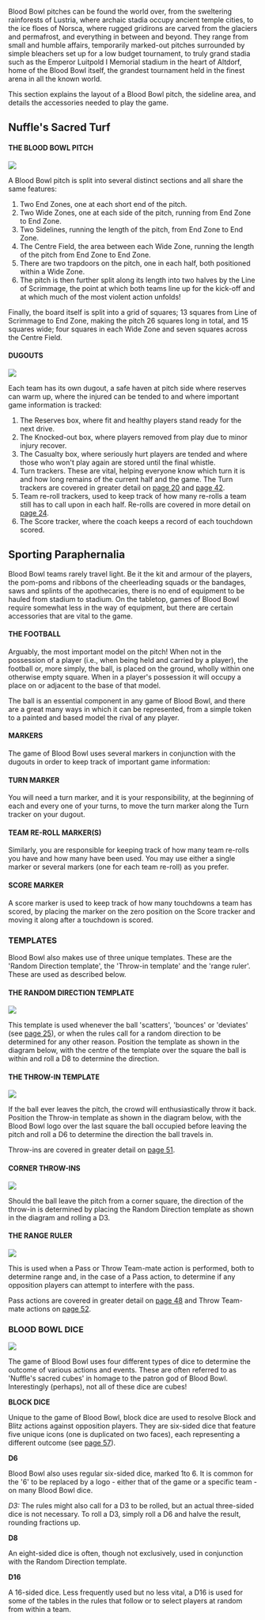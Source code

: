 Blood Bowl pitches can be found the world over, from the sweltering rainforests of Lustria, where archaic stadia occupy ancient temple cities, to the ice floes of Norsca, where rugged gridirons are carved from the glaciers and permafrost, and everything in between and beyond. They range from small and humble affairs, temporarily marked-out pitches surrounded by simple bleachers set up for a low budget tournament, to truly grand stadia such as the Emperor Luitpold I Memorial stadium in the heart of Altdorf, home of the Blood Bowl itself, the grandest tournament held in the finest arena in all the known world.

This section explains the layout of a Blood Bowl pitch, the sideline area, and details the accessories needed to play the game.

## Nuffle's Sacred Turf

#### THE BLOOD BOWL PITCH

![](../media/core_rules/pitch.jpg)

A Blood Bowl pitch is split into several distinct sections and all share the same features:

1. Two End Zones, one at each short end of the pitch.
2. Two Wide Zones, one at each side of the pitch, running from End Zone to End Zone.
3. Two Sidelines, running the length of the pitch, from End Zone to End Zone.
4. The Centre Field, the area between each Wide Zone, running the length of the pitch from End Zone to End Zone.
5. There are two trapdoors on the pitch, one in each half, both positioned within a Wide Zone.
6. The pitch is then further split along its length into two halves by the Line of Scrimmage, the point at which both teams line up for the kick-off and at which much of the most violent action unfolds!

Finally, the board itself is split into a grid of squares; 13 squares from Line of Scrimmage to End Zone, making the pitch 26 squares long in total, and 15 squares wide; four squares in each Wide Zone and seven squares across the Centre Field.

#### DUGOUTS

![](../media/core_rules/dugout.jpg)

Each team has its own dugout, a safe haven at pitch side where reserves can warm up, where the injured can be tended to and where important game information is tracked:

1. The Reserves box, where fit and healthy players stand ready for the next drive.
2. The Knocked-out box, where players removed from play due to minor injury recover.
3. The Casualty box, where seriously hurt players are tended and where those who won't play again are stored until the final whistle.
4. Turn trackers. These are vital, helping everyone know which turn it is and how long remains of the current half and the game. The Turn trackers are covered in greater detail on [page 20](../core_rules/blood_bowl_stadia.md#turn-marker) and [page 42](../core_rules/the_rules_of_blood_bowl.md#moving-the-turn-marker).
5. Team re-roll trackers, used to keep track of how many re-rolls a team still has to call upon in each half. Re-rolls are covered in more detail on [page 24](../core_rules/rules_and_regulations.md#re-rolls).
6. The Score tracker, where the coach keeps a record of each touchdown scored.

## Sporting Paraphernalia

Blood Bowl teams rarely travel light. Be it the kit and armour of the players, the pom-poms and ribbons of the cheerleading squads or the bandages, saws and splints of the apothecaries, there is no end of equipment to be hauled from stadium to stadium. On the tabletop, games of Blood Bowl require somewhat less in the way of equipment, but there are certain accessories that are vital to the game.

#### THE FOOTBALL

Arguably, the most important model on the pitch! When not in the possession of a player (i.e., when being held and carried by a player), the football or, more simply, the ball, is placed on the ground, wholly within one otherwise empty square. When in a player's possession it will occupy a place on or adjacent to the base of that model.

The ball is an essential component in any game of Blood Bowl, and there are a great many ways in which it can be represented, from a simple token to a painted and based model the rival of any player.

#### MARKERS

The game of Blood Bowl uses several markers in conjunction with the dugouts in order to keep track of important game information:

#### TURN MARKER

You will need a turn marker, and it is your responsibility, at the beginning of each and every one of your turns, to move the turn marker along the Turn tracker on your dugout.

#### TEAM RE-ROLL MARKER(S)

Similarly, you are responsible for keeping track of how many team re-rolls you have and how many have been used. You may use either a single marker or several markers (one for each team re-roll) as you prefer.

#### SCORE MARKER

A score marker is used to keep track of how many touchdowns a team has scored, by placing the marker on the zero position on the Score tracker and moving it along after a touchdown is scored.

### TEMPLATES

Blood Bowl also makes use of three unique templates. These are the 'Random Direction template', the 'Throw-in template' and the 'range ruler'. These are used as described below.

#### THE RANDOM DIRECTION TEMPLATE

![](../media/core_rules/random_direction.jpg)

This template is used whenever the ball 'scatters', 'bounces' or 'deviates' (see [page 25](../core_rules/rules_and_regulations.md#deviate-scatter-or-bounce)), or when the rules call for a random direction to be determined for any other reason. Position the template as shown in the diagram below, with the centre of the template over the square the ball is within and roll a D8 to determine the direction.

#### THE THROW-IN TEMPLATE

![](../media/core_rules/throw_in.jpg)

If the ball ever leaves the pitch, the crowd will enthusiastically throw it back. Position the Throw-in template as shown in the diagram below, with the Blood Bowl logo over the last square the ball occupied before leaving the pitch and roll a D6 to determine the direction the ball travels in.

Throw-ins are covered in greater detail on [page 51](../core_rules/the_rules_of_blood_bowl.md#throw-ins).

#### CORNER THROW-INS

![](../media/core_rules/corner_throw_in.jpg)

Should the ball leave the pitch from a corner square, the direction of the throw-in is determined by placing the Random Direction template as shown in the diagram and rolling a D3.

#### THE RANGE RULER

![](../media/core_rules/range_ruler.jpg)

This is used when a Pass or Throw Team-mate action is performed, both to determine range and, in the case of a Pass action, to determine if any opposition players can attempt to interfere with the pass.

Pass actions are covered in greater detail on [page 48](../core_rules/the_rules_of_blood_bowl.md#pass-actions) and Throw Team-mate actions on [page 52](../core_rules/the_rules_of_blood_bowl.md#throw-teammate-actions).

### BLOOD BOWL DICE

![](../media/core_rules/dice.jpg)

The game of Blood Bowl uses four different types of dice to determine the outcome of various actions and events. These are often referred to as 'Nuffle's sacred cubes' in homage to the patron god of Blood Bowl. Interestingly (perhaps), not all of these dice are cubes!

**BLOCK DICE**

Unique to the game of Blood Bowl, block dice are used to resolve Block and Blitz actions against opposition players. They are six-sided dice that feature five unique icons (one is duplicated on two faces), each representing a different outcome (see [page 57](../core_rules/the_rules_of_blood_bowl.md#block-dice)).

**D6**

Blood Bowl also uses regular six-sided dice, marked 1to 6. It is common for the '6' to be replaced by a logo - either that of the game or a specific team - on many Blood Bowl dice.

*D3:* The rules might also call for a D3 to be rolled, but an actual three-sided dice is not necessary. To roll a D3, simply roll a D6 and halve the result, rounding fractions up.

**D8**

An eight-sided dice is often, though not exclusively, used in conjunction with the Random Direction template.

**D16**

A 16-sided dice. Less frequently used but no less vital, a D16 is used for some of the tables in the rules that follow or to select players at random from within a team.